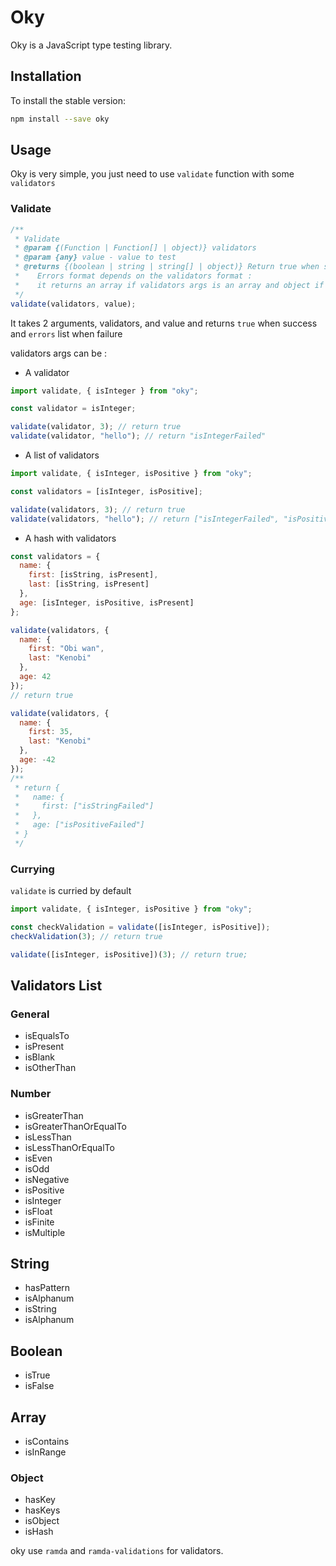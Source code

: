 # Oky

Oky is a JavaScript type testing library.

## Installation

To install the stable version:

```bash
npm install --save oky
```

## Usage

Oky is very simple, you just need to use `validate` function with some `validators`

### Validate

```javascript
/**
 * Validate
 * @param {(Function | Function[] | object)} validators
 * @param {any} value - value to test
 * @returns {(boolean | string | string[] | object)} Return true when success or errors when failure.
 *    Errors format depends on the validators format :
 *    it returns an array if validators args is an array and object if validators args is an object
 */
validate(validators, value);
```

It takes 2 arguments, validators, and value and returns `true` when success and `errors` list when failure

validators args can be :

- A validator

```javascript
import validate, { isInteger } from "oky";

const validator = isInteger;

validate(validator, 3); // return true
validate(validator, "hello"); // return "isIntegerFailed"
```

- A list of validators

```javascript
import validate, { isInteger, isPositive } from "oky";

const validators = [isInteger, isPositive];

validate(validators, 3); // return true
validate(validators, "hello"); // return ["isIntegerFailed", "isPositiveFailed"]
```

- A hash with validators

```javascript
const validators = {
  name: {
    first: [isString, isPresent],
    last: [isString, isPresent]
  },
  age: [isInteger, isPositive, isPresent]
};

validate(validators, {
  name: {
    first: "Obi wan",
    last: "Kenobi"
  },
  age: 42
});
// return true

validate(validators, {
  name: {
    first: 35,
    last: "Kenobi"
  },
  age: -42
});
/**
 * return {
 *   name: {
 *     first: ["isStringFailed"]
 *   },
 *   age: ["isPositiveFailed"]
 * }
 */
```

### Currying

`validate` is curried by default

```javascript
import validate, { isInteger, isPositive } from "oky";

const checkValidation = validate([isInteger, isPositive]);
checkValidation(3); // return true

validate([isInteger, isPositive])(3); // return true;
```

## Validators List

### General

- isEqualsTo
- isPresent
- isBlank
- isOtherThan

### Number

- isGreaterThan
- isGreaterThanOrEqualTo
- isLessThan
- isLessThanOrEqualTo
- isEven
- isOdd
- isNegative
- isPositive
- isInteger
- isFloat
- isFinite
- isMultiple

## String

- hasPattern
- isAlphanum
- isString
- isAlphanum

## Boolean

- isTrue
- isFalse

## Array

- isContains
- isInRange

### Object

- hasKey
- hasKeys
- isObject
- isHash

oky use `ramda` and `ramda-validations` for validators.
